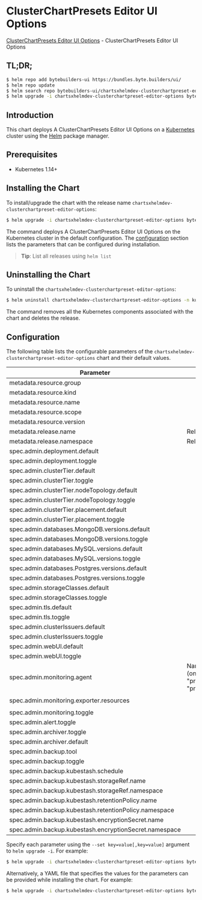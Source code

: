 # ClusterChartPresets Editor UI Options

[ClusterChartPresets Editor UI Options](https://byte.builders) - ClusterChartPresets Editor UI Options

## TL;DR;

```bash
$ helm repo add bytebuilders-ui https://bundles.byte.builders/ui/
$ helm repo update
$ helm search repo bytebuilders-ui/chartsxhelmdev-clusterchartpreset-editor-options --version=v0.5.0
$ helm upgrade -i chartsxhelmdev-clusterchartpreset-editor-options bytebuilders-ui/chartsxhelmdev-clusterchartpreset-editor-options -n kube-system --create-namespace --version=v0.5.0
```

## Introduction

This chart deploys A ClusterChartPresets Editor UI Options on a [Kubernetes](http://kubernetes.io) cluster using the [Helm](https://helm.sh) package manager.

## Prerequisites

- Kubernetes 1.14+

## Installing the Chart

To install/upgrade the chart with the release name `chartsxhelmdev-clusterchartpreset-editor-options`:

```bash
$ helm upgrade -i chartsxhelmdev-clusterchartpreset-editor-options bytebuilders-ui/chartsxhelmdev-clusterchartpreset-editor-options -n kube-system --create-namespace --version=v0.5.0
```

The command deploys A ClusterChartPresets Editor UI Options on the Kubernetes cluster in the default configuration. The [configuration](#configuration) section lists the parameters that can be configured during installation.

> **Tip**: List all releases using `helm list`

## Uninstalling the Chart

To uninstall the `chartsxhelmdev-clusterchartpreset-editor-options`:

```bash
$ helm uninstall chartsxhelmdev-clusterchartpreset-editor-options -n kube-system
```

The command removes all the Kubernetes components associated with the chart and deletes the release.

## Configuration

The following table lists the configurable parameters of the `chartsxhelmdev-clusterchartpreset-editor-options` chart and their default values.

|                       Parameter                        |                                             Description                                              |                          Default                          |
|--------------------------------------------------------|------------------------------------------------------------------------------------------------------|-----------------------------------------------------------|
| metadata.resource.group                                |                                                                                                      | <code>charts.x-helm.dev</code>                            |
| metadata.resource.kind                                 |                                                                                                      | <code>ClusterChartPreset</code>                           |
| metadata.resource.name                                 |                                                                                                      | <code>clusterchartpresets</code>                          |
| metadata.resource.scope                                |                                                                                                      | <code>Cluster</code>                                      |
| metadata.resource.version                              |                                                                                                      | <code>v1alpha1</code>                                     |
| metadata.release.name                                  | Release name                                                                                         | <code>""</code>                                           |
| metadata.release.namespace                             | Release namespace                                                                                    | <code>""</code>                                           |
| spec.admin.deployment.default                          |                                                                                                      | <code>Dedicated</code>                                    |
| spec.admin.deployment.toggle                           |                                                                                                      | <code>true</code>                                         |
| spec.admin.clusterTier.default                         |                                                                                                      | <code>"GeneralPurpose"</code>                             |
| spec.admin.clusterTier.toggle                          |                                                                                                      | <code>true</code>                                         |
| spec.admin.clusterTier.nodeTopology.default            |                                                                                                      | <code>"standard-bsv2-family"</code>                       |
| spec.admin.clusterTier.nodeTopology.toggle             |                                                                                                      | <code>true</code>                                         |
| spec.admin.clusterTier.placement.default               |                                                                                                      | <code>"default"</code>                                    |
| spec.admin.clusterTier.placement.toggle                |                                                                                                      | <code>true</code>                                         |
| spec.admin.databases.MongoDB.versions.default          |                                                                                                      | <code>"6.0.12"</code>                                     |
| spec.admin.databases.MongoDB.versions.toggle           |                                                                                                      | <code>true</code>                                         |
| spec.admin.databases.MySQL.versions.default            |                                                                                                      | <code>"8.0.35"</code>                                     |
| spec.admin.databases.MySQL.versions.toggle             |                                                                                                      | <code>true</code>                                         |
| spec.admin.databases.Postgres.versions.default         |                                                                                                      | <code>"15.5"</code>                                       |
| spec.admin.databases.Postgres.versions.toggle          |                                                                                                      | <code>true</code>                                         |
| spec.admin.storageClasses.default                      |                                                                                                      | <code>"default"</code>                                    |
| spec.admin.storageClasses.toggle                       |                                                                                                      | <code>true</code>                                         |
| spec.admin.tls.default                                 |                                                                                                      | <code>true</code>                                         |
| spec.admin.tls.toggle                                  |                                                                                                      | <code>true</code>                                         |
| spec.admin.clusterIssuers.default                      |                                                                                                      | <code>"cluster-issuer"</code>                             |
| spec.admin.clusterIssuers.toggle                       |                                                                                                      | <code>true</code>                                         |
| spec.admin.webUI.default                               |                                                                                                      | <code>true</code>                                         |
| spec.admin.webUI.toggle                                |                                                                                                      | <code>true</code>                                         |
| spec.admin.monitoring.agent                            | Name of monitoring agent (one of "prometheus.io", "prometheus.io/operator", "prometheus.io/builtin") | <code>prometheus.io/operator</code>                       |
| spec.admin.monitoring.exporter.resources               |                                                                                                      | <code>{"requests":{"cpu":"100m","memory":"128Mi"}}</code> |
| spec.admin.monitoring.toggle                           |                                                                                                      | <code>true</code>                                         |
| spec.admin.alert.toggle                                |                                                                                                      | <code>true</code>                                         |
| spec.admin.archiver.toggle                             |                                                                                                      | <code>true</code>                                         |
| spec.admin.archiver.default                            |                                                                                                      | <code>true</code>                                         |
| spec.admin.backup.tool                                 |                                                                                                      | <code>KubeStash</code>                                    |
| spec.admin.backup.toggle                               |                                                                                                      | <code>true</code>                                         |
| spec.admin.backup.kubestash.schedule                   |                                                                                                      | <code>"0 */2 * * *"</code>                                |
| spec.admin.backup.kubestash.storageRef.name            |                                                                                                      | <code>default</code>                                      |
| spec.admin.backup.kubestash.storageRef.namespace       |                                                                                                      | <code>stash</code>                                        |
| spec.admin.backup.kubestash.retentionPolicy.name       |                                                                                                      | <code>"keep-1mo"</code>                                   |
| spec.admin.backup.kubestash.retentionPolicy.namespace  |                                                                                                      | <code>stash</code>                                        |
| spec.admin.backup.kubestash.encryptionSecret.name      |                                                                                                      | <code>default-encryption-secret</code>                    |
| spec.admin.backup.kubestash.encryptionSecret.namespace |                                                                                                      | <code>stash</code>                                        |


Specify each parameter using the `--set key=value[,key=value]` argument to `helm upgrade -i`. For example:

```bash
$ helm upgrade -i chartsxhelmdev-clusterchartpreset-editor-options bytebuilders-ui/chartsxhelmdev-clusterchartpreset-editor-options -n kube-system --create-namespace --version=v0.5.0 --set metadata.resource.group=charts.x-helm.dev
```

Alternatively, a YAML file that specifies the values for the parameters can be provided while
installing the chart. For example:

```bash
$ helm upgrade -i chartsxhelmdev-clusterchartpreset-editor-options bytebuilders-ui/chartsxhelmdev-clusterchartpreset-editor-options -n kube-system --create-namespace --version=v0.5.0 --values values.yaml
```
